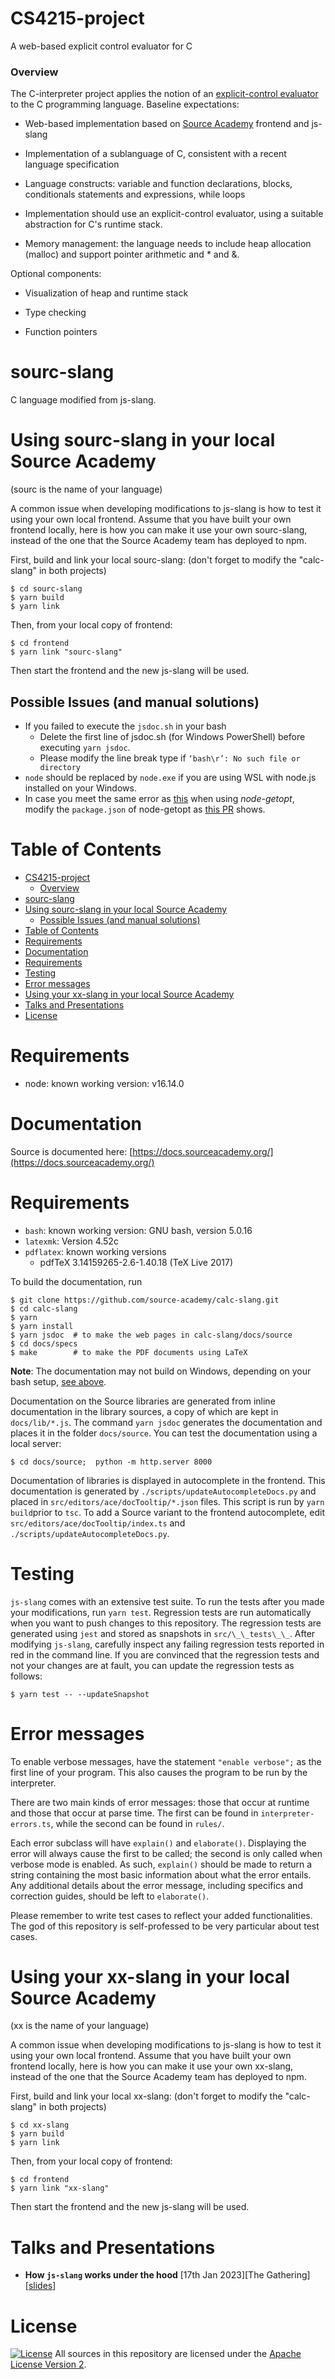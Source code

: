 # CS4215-project

A web-based explicit control evaluator for C

### Overview

The C-interpreter project applies the notion of an [explicit-control evaluator](https://sourceacademy.nus.edu.sg/sicpjs/5.4) to the C programming language. Baseline expectations:

- Web-based implementation based on [Source Academy](https://github.com/source-academy) frontend and js-slang

- Implementation of a sublanguage of C, consistent with a recent language specification

- Language constructs: variable and function declarations, blocks, conditionals statements and expressions, while loops

- Implementation should use an explicit-control evaluator, using a suitable abstraction for C's runtime stack.

- Memory management: the language needs to include heap allocation (malloc) and support pointer arithmetic and * and &.

Optional components:

- Visualization of heap and runtime stack

- Type checking

- Function pointers

# sourc-slang

C language modified from js-slang.

# Using sourc-slang in your local Source Academy

(sourc is the name of your language)

A common issue when developing modifications to js-slang is how to test it using
your own local frontend. Assume that you have built your own frontend locally,
here is how you can make it use your own sourc-slang, instead of the one that the
Source Academy team has deployed to npm.

First, build and link your local sourc-slang: (don't forget to modify the "calc-slang" in both projects)

```{.}
$ cd sourc-slang
$ yarn build
$ yarn link
```

Then, from your local copy of frontend:

```{.}
$ cd frontend
$ yarn link "sourc-slang"
```

Then start the frontend and the new js-slang will be used.
## Possible Issues (and manual solutions)

* If you failed to execute the `jsdoc.sh` in your bash
  * Delete the first line of jsdoc.sh (for Windows PowerShell) before executing `yarn jsdoc`.
  * Please modify the line break type if `‘bash\r’: No such file or directory`
* `node` should be replaced by `node.exe` if you are using WSL with node.js installed on your Windows.
* In case you meet the same error as [this](https://github.com/jiangmiao/node-getopt/issues/20) when using *node-getopt*, modify the `package.json` of node-getopt as [this PR](https://github.com/jiangmiao/node-getopt/pull/21/commits/05e498731c14b648fa332ca78d3a301c5e4be440) shows.

# Table of Contents

- [CS4215-project](#cs4215-project)
    - [Overview](#overview)
- [sourc-slang](#sourc-slang)
- [Using sourc-slang in your local Source Academy](#using-sourc-slang-in-your-local-source-academy)
  - [Possible Issues (and manual solutions)](#possible-issues-and-manual-solutions)
- [Table of Contents](#table-of-contents)
- [Requirements](#requirements)
- [Documentation](#documentation)
- [Requirements](#requirements-1)
- [Testing](#testing)
- [Error messages](#error-messages)
- [Using your xx-slang in your local Source Academy](#using-your-xx-slang-in-your-local-source-academy)
- [Talks and Presentations](#talks-and-presentations)
- [License](#license)

# Requirements

- node: known working version: v16.14.0

# Documentation

Source is documented here: [https://docs.sourceacademy.org/](https://docs.sourceacademy.org/)

# Requirements

- `bash`: known working version: GNU bash, version 5.0.16
- `latexmk`: Version 4.52c
- `pdflatex`: known working versions
  - pdfTeX 3.14159265-2.6-1.40.18 (TeX Live 2017)

To build the documentation, run

```{.}
$ git clone https://github.com/source-academy/calc-slang.git
$ cd calc-slang
$ yarn
$ yarn install
$ yarn jsdoc  # to make the web pages in calc-slang/docs/source
$ cd docs/specs
$ make        # to make the PDF documents using LaTeX
```

**Note**: The documentation may not build on Windows, depending on your bash setup,
[see above](https://github.com/source-academy/js-slang#requirements).

Documentation on the Source libraries are generated from inline documentation in
the library sources, a copy of which are kept in `docs/lib/*.js`. The command
`yarn jsdoc` generates the documentation and places it in the folder
`docs/source`. You can test the documentation using a local server:

```{.}
$ cd docs/source;  python -m http.server 8000
```

Documentation of libraries is displayed in autocomplete in the frontend. This
documentation is generated by `./scripts/updateAutocompleteDocs.py` and placed
in `src/editors/ace/docTooltip/*.json` files. This script is run by
`yarn build`prior to `tsc`. To add a Source variant to the frontend autocomplete,
edit `src/editors/ace/docTooltip/index.ts`
and `./scripts/updateAutocompleteDocs.py`.

# Testing

`js-slang` comes with an extensive test suite. To run the tests after you made
your modifications, run `yarn test`. Regression tests are run automatically when
you want to push changes to this repository. The regression tests are generated
using `jest` and stored as snapshots in `src/\_\_tests\_\_`. After modifying
`js-slang`, carefully inspect any failing regression tests reported in red in
the command line. If you are convinced that the regression tests and not your
changes are at fault, you can update the regression tests as follows:

```{.}
$ yarn test -- --updateSnapshot
```

# Error messages

To enable verbose messages, have the statement `"enable verbose";` as the first
line of your program. This also causes the program to be run by the interpreter.

There are two main kinds of error messages: those that occur at runtime and
those that occur at parse time. The first can be found in
`interpreter-errors.ts`, while the second can be found in `rules/`.

Each error subclass will have `explain()` and `elaborate()`. Displaying the
error will always cause the first to be called; the second is only called when
verbose mode is enabled. As such, `explain()` should be made to return a string
containing the most basic information about what the error entails. Any
additional details about the error message, including specifics and correction
guides, should be left to `elaborate()`.

Please remember to write test cases to reflect your added functionalities. The
god of this repository is self-professed to be very particular about test cases.

# Using your xx-slang in your local Source Academy

(xx is the name of your language)

A common issue when developing modifications to js-slang is how to test it using
your own local frontend. Assume that you have built your own frontend locally,
here is how you can make it use your own xx-slang, instead of the one that the
Source Academy team has deployed to npm.

First, build and link your local xx-slang: (don't forget to modify the "calc-slang" in both projects)

```{.}
$ cd xx-slang
$ yarn build
$ yarn link
```

Then, from your local copy of frontend:

```{.}
$ cd frontend
$ yarn link "xx-slang"
```

Then start the frontend and the new js-slang will be used.

# Talks and Presentations

- **How `js-slang` works under the hood** [17th Jan 2023][The
  Gathering][[slides](https://docs.google.com/presentation/d/1GFR39iznBZxWv948zUsmcbCSSDasm4xYs3Jc5GF7A3I/edit?usp=sharing)]

# License

[![License](https://img.shields.io/badge/License-Apache%202.0-blue.svg)](https://opensource.org/licenses/Apache-2.0)
All sources in this repository are licensed under the
[Apache License Version 2][apache2].

[apache2]: https://www.apache.org/licenses/LICENSE-2.0.txt
